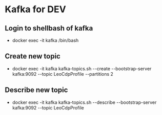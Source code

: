 # Kafka for DEV

## Login to shellbash of kafka

* docker exec -it kafka /bin/bash

## Create new topic

* docker exec -it kafka kafka-topics.sh --create --bootstrap-server kafka:9092 --topic LeoCdpProfile --partitions 2

## Describe new topic 

* docker exec -it kafka kafka-topics.sh --describe --bootstrap-server kafka:9092 --topic LeoCdpProfile